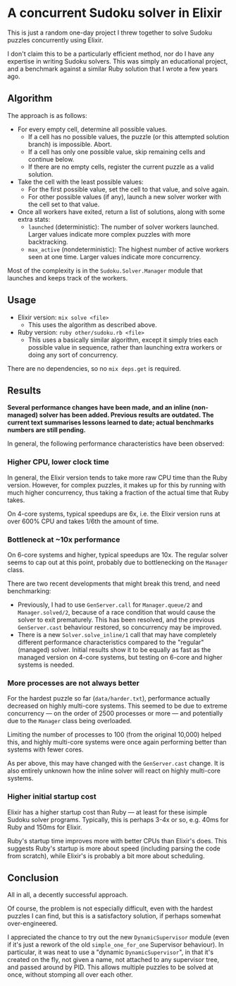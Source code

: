 # A concurrent Sudoku solver in Elixir

This is just a random one-day project I threw together to solve Sudoku puzzles concurrently using Elixir.

I don't claim this to be a particularly efficient method, nor do I have any expertise in writing Sudoku solvers.  This was simply an educational project, and a benchmark against a similar Ruby solution that I wrote a few years ago.

## Algorithm

The approach is as follows:

* For every empty cell, determine all possible values.
  * If a cell has no possible values, the puzzle (or this attempted solution branch) is impossible.  Abort.
  * If a cell has only one possible value, skip remaining cells and continue below.
  * If there are no empty cells, register the current puzzle as a valid solution.
* Take the cell with the least possible values:
  * For the first possible value, set the cell to that value, and solve again.
  * For other possible values (if any), launch a new solver worker with the cell set to that value.
* Once all workers have exited, return a list of solutions, along with some extra stats:
  * `launched` (deterministic): The number of solver workers launched.  Larger values indicate more complex puzzles with more backtracking.
  * `max_active` (nondeterministic): The highest number of active workers seen at one time.  Larger values indicate more concurrency.

Most of the complexity is in the `Sudoku.Solver.Manager` module that launches and keeps track of the workers.

## Usage

* Elixir version: `mix solve <file>`
  * This uses the algorithm as described above.
* Ruby version: `ruby other/sudoku.rb <file>`
  * This uses a basically similar algorithm, except it simply tries each possible value in sequence, rather than launching extra workers or doing any sort of concurrency.

There are no dependencies, so no `mix deps.get` is required.

## Results

**Several performance changes have been made, and an inline (non-managed) solver has been added.  Previous results are outdated.  The current text summarises lessons learned to date; actual benchmarks numbers are still pending.**

In general, the following performance characteristics have been observed:

### Higher CPU, lower clock time

In general, the Elixir version tends to take more raw CPU time than the Ruby version.  However, for complex puzzles, it makes up for this by running with much higher concurrency, thus taking a fraction of the actual time that Ruby takes.

On 4-core systems, typical speedups are 6x, i.e. the Elixir version runs at over 600% CPU and takes 1/6th the amount of time.

### Bottleneck at ~10x performance

On 6-core systems and higher, typical speedups are 10x.  The regular solver seems to cap out at this point, probably due to bottlenecking on the `Manager` class.

There are two recent developments that might break this trend, and need benchmarking:

* Previously, I had to use `GenServer.call` for `Manager.queue/2` and `Manager.solved/2`, because of a race condition that would cause the solver to exit prematurely.  This has been resolved, and the previous `GenServer.cast` behaviour restored, so concurrency may be improved.
* There is a new `Solver.solve_inline/1` call that may have completely different performance characteristics compared to the "regular" (managed) solver.  Initial results show it to be equally as fast as the managed version on 4-core systems, but testing on 6-core and higher systems is needed.

### More processes are not always better

For the hardest puzzle so far (`data/harder.txt`), performance actually decreased on highly multi-core systems.  This seemed to be due to extreme concurrency — on the order of 2500 processes or more — and potentially due to the `Manager` class being overloaded.

Limiting the number of processes to 100 (from the original 10,000) helped this, and highly multi-core systems were once again performing better than systems with fewer cores.

As per above, this may have changed with the `GenServer.cast` change.  It is also entirely unknown how the inline solver will react on highly multi-core systems.

### Higher initial startup cost

Elixir has a higher startup cost than Ruby — at least for these isimple Sudoku solver programs.  Typically, this is perhaps 3-4x or so, e.g. 40ms for Ruby and 150ms for Elixir.

Ruby's startup time improves more with better CPUs than Elixir's does.  This suggests Ruby's startup is more about speed (including parsing the code from scratch), while Elixir's is probably a bit more about scheduling.

## Conclusion

All in all, a decently successful approach.

Of course, the problem is not especially difficult, even with the hardest puzzles I can find, but this is a satisfactory solution, if perhaps somewhat over-engineered.

I appreciated the chance to try out the new `DynamicSupervisor` module (even if it's just a rework of the old `simple_one_for_one` Supervisor behaviour).  In particular, it was neat to use a "dynamic `DynamicSupervisor`", in that it's created on the fly, not given a name, not attached to any supervisor tree, and passed around by PID.  This allows multiple puzzles to be solved at once, without stomping all over each other.
